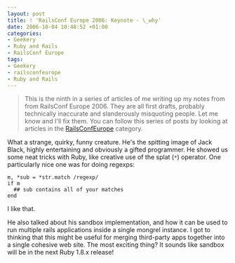 ```yaml
---
layout: post
title: ! 'RailsConf Europe 2006: Keynote - \_why'
date: 2006-10-04 10:48:52 +01:00
categories:
- Geekery
- Ruby and Rails
- RailsConf Europe
tags:
- Geekery
- railsconfeurope
- Ruby and Rails
---
```

> This is the ninth in a series of articles of me writing up my notes from
> from RailsConf Europe 2006. They are all first drafts, probably
> technically inaccurate and slanderously misquoting people. Let me know
> and I'll fix them.  You can follow this series of posts by looking at
> articles in the [RailsConfEurope](/index.php?s=RailsConf+Europe+2006)
> category.

What a strange, quirky, funny creature. He's the spitting image of Jack Black,
highly entertaining and obviously a gifted programmer. He showed us some neat
tricks with Ruby, like creative use of the splat (`*`) operator. One
particularly nice one was for doing regexps:

    m, *sub = *str.match /regexp/
    if m
      ## sub contains all of your matches
    end

I like that.

He also talked about his sandbox implementation, and how it can be used to run
multiple rails applications inside a single mongrel instance. I got to
thinking that this might be useful for merging third-party apps together into
a single cohesive web site. The most exciting thing? It sounds like sandbox
will be in the next Ruby 1.8.x release!
